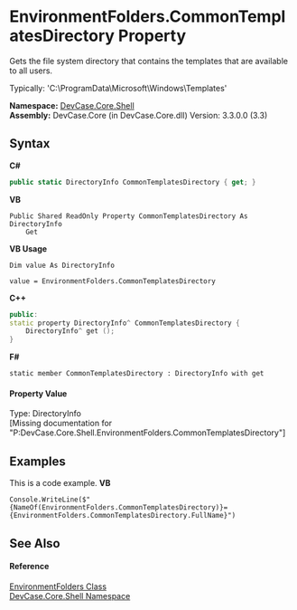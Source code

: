 # EnvironmentFolders.CommonTemplatesDirectory Property 
 

Gets the file system directory that contains the templates that are available to all users. 

 Typically: 'C:\ProgramData\Microsoft\Windows\Templates'

**Namespace:**&nbsp;<a href="N_DevCase_Core_Shell">DevCase.Core.Shell</a><br />**Assembly:**&nbsp;DevCase.Core (in DevCase.Core.dll) Version: 3.3.0.0 (3.3)

## Syntax

**C#**<br />
``` C#
public static DirectoryInfo CommonTemplatesDirectory { get; }
```

**VB**<br />
``` VB
Public Shared ReadOnly Property CommonTemplatesDirectory As DirectoryInfo
	Get
```

**VB Usage**<br />
``` VB Usage
Dim value As DirectoryInfo

value = EnvironmentFolders.CommonTemplatesDirectory

```

**C++**<br />
``` C++
public:
static property DirectoryInfo^ CommonTemplatesDirectory {
	DirectoryInfo^ get ();
}
```

**F#**<br />
``` F#
static member CommonTemplatesDirectory : DirectoryInfo with get

```


#### Property Value
Type: DirectoryInfo<br />\[Missing <value> documentation for "P:DevCase.Core.Shell.EnvironmentFolders.CommonTemplatesDirectory"\]

## Examples
This is a code example. 
**VB**<br />
``` VB
Console.WriteLine($"{NameOf(EnvironmentFolders.CommonTemplatesDirectory)}={EnvironmentFolders.CommonTemplatesDirectory.FullName}")
```


## See Also


#### Reference
<a href="T_DevCase_Core_Shell_EnvironmentFolders">EnvironmentFolders Class</a><br /><a href="N_DevCase_Core_Shell">DevCase.Core.Shell Namespace</a><br />